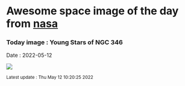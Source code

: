 
# Awesome space image of the day from [nasa](https://api.nasa.gov/)

### Today image : Young Stars of NGC 346

Date : 2022-05-12


![](https://apod.nasa.gov/apod/image/2205/ngc346_hst_b1024.jpg)

<small>Latest update : Thu May 12 10:20:25 2022</small>


